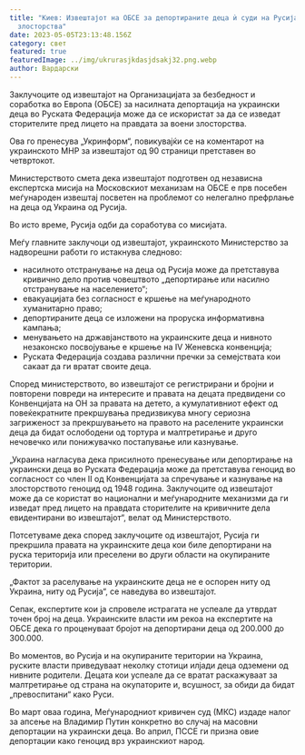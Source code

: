 ```yaml
---
title: "Киев: Извештајот на ОБСЕ за депортираните деца ѝ суди на Русија за воени
  злосторства"
date: 2023-05-05T23:13:48.156Z
category: свет
featured: true
featuredImage: ../img/ukrurasjkdasjdsakj32.png.webp
author: Вардарски
---
```


Заклучоците од извештајот на Организацијата за безбедност и соработка во Европа (ОБСЕ) за насилната депортација на украински деца во Руската Федерација може да се искористат за да се изведат сторителите пред лицето на правдата за воени злосторства.

Ова го пренесува „Укринформ“, повикувајќи се на коментарот на украинското МНР за извештајот од 90 страници претставен во четвртокот.

Министерството смета дека извештајот подготвен од независна експертска мисија на Московскиот механизам на ОБСЕ е прв посебен меѓународен извештај посветен на проблемот со нелегално префрлање на деца од Украина од Русија.

Во исто време, Русија одби да соработува со мисијата.

Меѓу главните заклучоци од извештајот, украинското Министерство за надворешни работи го истакнува следново:

- насилното отстранување на деца од Русија може да претставува кривично дело против човештвото „депортирање или насилно отстранување на населението“;
- евакуацијата без согласност е кршење на меѓународното хуманитарно право;
- депортираните деца се изложени на проруска информативна кампања;
- менувањето на државјанството на украинските деца и нивното незаконско посвојување е кршење на IV Женевска конвенција;
- Руската Федерација создава различни пречки за семејствата кои сакаат да ги вратат своите деца.

Според министерството, во извештајот се регистрирани и бројни и повторени повреди на интересите и правата на децата предвидени со Конвенцијата на ОН за правата на детето, а кумулативниот ефект од повеќекратните прекршувања предизвикува многу сериозна загриженост за прекршувањето на правото на раселените украински деца да бидат ослободени од тортура и малтретирање и друго нечовечко или понижувачко постапување или казнување.

„Украина нагласува дека присилното пренесување или депортирање на украински деца во Руската Федерација може да претставува геноцид во согласност со член II од Конвенцијата за спречување и казнување на злосторството геноцид од 1948 година. Заклучоците од извештајот може да се користат во национални и меѓународните механизми да ги изведат пред лицето на правдата сторителите на кривичните дела евидентирани во извештајот“, велат од Министерството.

Потсетуваме дека според заклучоците од извештајот, Русија ги прекршила правата на украинските деца кои биле депортирани на руска територија или преселени во други области на окупираните територии.

„Фактот за раселување на украинските деца не е оспорен ниту од Украина, ниту од Русија“, се наведува во извештајот.

Сепак, експертите кои ја спровеле истрагата не успеале да утврдат точен број на деца. Украинските власти им рекоа на експертите на ОБСЕ дека го проценуваат бројот на депортирани деца од 200.000 до 300.000.

Во моментов, во Русија и на окупираните територии на Украина, руските власти приведуваат неколку стотици илјади деца одземени од нивните родители. Децата кои успеале да се вратат раскажуваат за малтретирање од страна на окупаторите и, всушност, за обиди да бидат „превоспитани“ како Руси.

Во март оваа година, Меѓународниот кривичен суд (МКС) издаде налог за апсење на Владимир Путин конкретно во случај на масовни депортации на украински деца. Во април, ПССЕ ги призна овие депортации како геноцид врз украинскиот народ.
